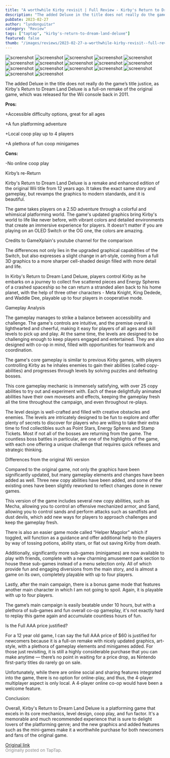 ```yaml
---
title: "A worthwhile Kirby revisit | Full Review - Kirby's Return to Dream Land Deluxe"
description: "The added Deluxe in the title does not really do the game’s title justice, as Kirby's Return to Dream Land Deluxe is a full-on remake of the original game, which was released for the Wii console back in 2011."
pubDate: 2023-02-27
author: "lyndonguitar"
category: "Review"
tags: ["taptap", "kirby's-return-to-dream-land-deluxe"]
featured: false
thumb: "/images/reviews/2023-02-27-a-worthwhile-kirby-revisit--full-review---kirbys-return-to-dream-land-deluxe-0.avif"
---
```


<div class="gallery">
  <img src="/images/reviews/2023-02-27-a-worthwhile-kirby-revisit--full-review---kirbys-return-to-dream-land-deluxe-0.avif" alt="screenshot" />
  <img src="/images/reviews/2023-02-27-a-worthwhile-kirby-revisit--full-review---kirbys-return-to-dream-land-deluxe-1.avif" alt="screenshot" />
  <img src="/images/reviews/2023-02-27-a-worthwhile-kirby-revisit--full-review---kirbys-return-to-dream-land-deluxe-2.avif" alt="screenshot" />
  <img src="/images/reviews/2023-02-27-a-worthwhile-kirby-revisit--full-review---kirbys-return-to-dream-land-deluxe-3.avif" alt="screenshot" />
  <img src="/images/reviews/2023-02-27-a-worthwhile-kirby-revisit--full-review---kirbys-return-to-dream-land-deluxe-4.avif" alt="screenshot" />
  <img src="/images/reviews/2023-02-27-a-worthwhile-kirby-revisit--full-review---kirbys-return-to-dream-land-deluxe-5.avif" alt="screenshot" />
  <img src="/images/reviews/2023-02-27-a-worthwhile-kirby-revisit--full-review---kirbys-return-to-dream-land-deluxe-6.avif" alt="screenshot" />
  <img src="/images/reviews/2023-02-27-a-worthwhile-kirby-revisit--full-review---kirbys-return-to-dream-land-deluxe-7.avif" alt="screenshot" />
  <img src="/images/reviews/2023-02-27-a-worthwhile-kirby-revisit--full-review---kirbys-return-to-dream-land-deluxe-8.avif" alt="screenshot" />
  <img src="/images/reviews/2023-02-27-a-worthwhile-kirby-revisit--full-review---kirbys-return-to-dream-land-deluxe-9.avif" alt="screenshot" />
  <img src="/images/reviews/2023-02-27-a-worthwhile-kirby-revisit--full-review---kirbys-return-to-dream-land-deluxe-10.avif" alt="screenshot" />
  <img src="/images/reviews/2023-02-27-a-worthwhile-kirby-revisit--full-review---kirbys-return-to-dream-land-deluxe-11.avif" alt="screenshot" />
  <img src="/images/reviews/2023-02-27-a-worthwhile-kirby-revisit--full-review---kirbys-return-to-dream-land-deluxe-12.avif" alt="screenshot" />
  <img src="/images/reviews/2023-02-27-a-worthwhile-kirby-revisit--full-review---kirbys-return-to-dream-land-deluxe-13.avif" alt="screenshot" />
  <img src="/images/reviews/2023-02-27-a-worthwhile-kirby-revisit--full-review---kirbys-return-to-dream-land-deluxe-14.avif" alt="screenshot" />
  <img src="/images/reviews/2023-02-27-a-worthwhile-kirby-revisit--full-review---kirbys-return-to-dream-land-deluxe-15.avif" alt="screenshot" />
  <img src="/images/reviews/2023-02-27-a-worthwhile-kirby-revisit--full-review---kirbys-return-to-dream-land-deluxe-16.avif" alt="screenshot" />
</div>

The added Deluxe in the title does not really do the game’s title justice, as Kirby's Return to Dream Land Deluxe is a full-on remake of the original game, which was released for the Wii console back in 2011.


**Pros:**


+Accessible difficulty options, great for all ages

+A fun platforming adventure

+Local coop play up to 4 players

+A plethora of fun coop minigames


**Cons:**


-No online coop play

Kirby’s re-Return

Kirby's Return to Dream Land Deluxe is a remake and enhanced edition of the original Wii title from 12 years ago. It takes the exact same story and gameplay, but revamps the graphics to modern standards, and it is beautiful.

The game takes players on a 2.5D adventure through a colorful and whimsical platforming world. The game's updated graphics bring Kirby's world to life like never before, with vibrant colors and detailed environments that create an immersive experience for players. It doesn’t matter if you are playing on an OLED Switch or the OG one, the colors are amazing.

Credits to GameXplain's youtube channel for the comparison

The differences not only lies in the upgraded graphical capabilities of the Switch, but also expresses a slight change in art-style, coming from a full 3D graphics to a more sharper cell-shaded design filled with more detail and life.

In Kirby's Return to Dream Land Deluxe, players control Kirby as he embarks on a journey to collect five scattered pieces and Energy Spheres of a crashed spaceship so he can return a stranded alien back to his home planet, with the help of three other characters - Meta Knight, King Dedede, and Waddle Dee, playable up to four players in cooperative mode.

Gameplay Analysis

The gameplay manages to strike a balance between accessibility and challenge. The game's controls are intuitive, and the premise overall is lighthearted and cheerful, making it easy for players of all ages and skill levels to pick up and play. At the same time, the levels are designed to be challenging enough to keep players engaged and entertained. They are also designed with co-op in mind, filled with opportunities for teamwork and coordination.

The game's core gameplay is similar to previous Kirby games, with players controlling Kirby as he inhales enemies to gain their abilities (called copy-abilities) and progresses through levels by solving puzzles and defeating bosses.

This core gameplay mechanic is immensely satisfying, with over 25 copy abilities to try out and experiment with. Each of these delightfully animated abilities have their own movesets and effects, keeping the gameplay fresh all the time throughout the campaign, and even throughout re-plays.

The level design is well-crafted and filled with creative obstacles and enemies. The levels are intricately designed to be fun to explore and offer plenty of secrets to discover for players who are willing to take their extra time to find collectibles such as Point Stars, Energy Spheres and Stamp Tickets. Most if not all of the bosses are returning from the game. The countless boss battles in particular, are one of the highlights of the game, with each one offering a unique challenge that requires quick reflexes and strategic thinking.

Differences from the original Wii version

Compared to the original game, not only the graphics have been significantly updated, but many gameplay elements and changes have been added as well. Three new copy abilities have been added, and some of the existing ones have been slightly reworked to reflect changes done in newer games.

This version of the game includes several new copy abilities, such as Mecha, allowing you to control an offensive mechanized armor, and Sand, allowing you to control sands and perform attacks such as sandfists and dust devils, which add new ways for players to approach challenges and keep the gameplay fresh.

There is also an easier game mode called “Helper Magolor” which if toggled, will function as a guidance and offer additional help to the players by way of tossing potions, ability stars, or flat out saving Kirby from death.

Additionally, significantly more sub-games (minigames) are now available to play with friends, complete with a new charming amusement park section to house these sub-games instead of a menu selection only. All of which provide fun and engaging diversions from the main story, and is almost a game on its own, completely playable with up to four players.

Lastly, after the main campaign, there is a bonus game mode that features another main character in which I am not going to spoil. Again, it is playable with up to four players.

The game’s main campaign is easily beatable under 10 hours, but with a plethora of sub-games and fun overall co-op gameplay, it's not exactly hard to replay this game again and accumulate countless hours of fun.

Is the Full AAA price justified?

For a 12 year old game, I can say the full AAA price of $60 is justified for newcomers because it is a full-on remake with nicely updated graphics, art-style, with a plethora of gameplay elements and minigames added. For those just revisiting, it is still a highly considerable purchase that you can make anytime — there’s no point in waiting for a price drop, as Nintendo first-party titles do rarely go on sale.

Unfortunately, while there are online social and sharing features integrated into the game, there is no option for online-play, and thus, the 4-player multiplayer aspect is only local. A 4-player online co-op would have been a welcome feature.

Conclusion:

Overall, Kirby's Return to Dream Land Deluxe is a platforming game that excels in its core mechanics, level design, coop play, and fun factor. It's a memorable and much recommended experience that is sure to delight lovers of the platforming genre; and the new graphics and added features such as the mini-games make it a worthwhile purchase for both newcomers and fans of the original game.

[Original link](https://www.taptap.io/post/4659130)<br><span style="font-size: 0.95em; color: #888;">Originally posted on TapTap.</span>
